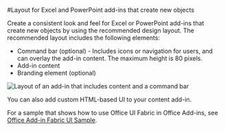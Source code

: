 #Layout for Excel and PowerPoint add-ins that create new objects

Create a consistent look and feel for Excel or PowerPoint add-ins that create new objects by using the recommended design layout. The recommended layout includes the following elements: 

- Command bar (optional) - Includes icons or navigation for users, and can overlay the add-in content. The maximum height is 80 pixels.
- Add-in content
- Branding element (optional)

![Layout of an add-in that includes content and a command bar](../../../images/layouts_content_v0.02.png)

You can also add custom HTML-based UI to your content add-in.

For a sample that shows how to use Office UI Fabric in Office Add-ins, see [Office Add-in Fabric UI Sample](https://github.com/OfficeDev/Office-Add-in-Fabric-UI-Sample).

<!-- Add sample template for content add-in and individual building blocks - Command Bar, Input, layout components. -->

